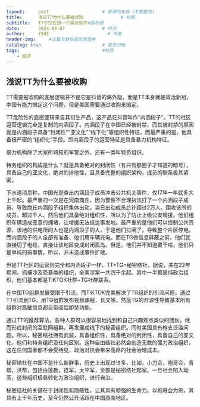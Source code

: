 ```yaml
---
layout:     post                    # 使用的布局（不需要改）
title:      浅说TT为什么要被收购              # 标题 
subtitle:   TT不仅仅是一个娱乐软件#副标题
date:       2024-04-07              # 时间
author:     YSHI                      # 作者
header-img:     #这篇文章标题背景图片
catalog: true                       # 是否归档
tags:                               #标签
    - 经济
---
```


## 浅说TT为什么要被收购


TT需要被收购的底层逻辑并不是它是抖音的海外版，而是TT本身就是政治新冠，中国有能力搞定这个问题，但是美国需要通过收购来搞定。

TT危险性的底层逻辑来自其衍生产品，这产品在抖音叫作“内涵段子”。TT的社区运营逻辑完全是复制的内涵段子。内涵段子在中国已经被封禁，而其被封禁的原因就是内涵段子具备“封闭性”“亚文化”“线下化”等组织性特征，而最严重的是，他具备极严密的“组织化”手段。即内涵段子的运营特征是具备暴力机构特征。

暴力机构除了大家所熟知的军警之外，还有一类叫特务组织。

特务组织的构成是什么？就是具备绝对的封闭性（有只有那圈子才知道的暗号），具备自己的亚文化，绝对的排他性，且具备完整的组织架构，成员的联系极其紧密。

下水道消息称，中国光是查出内涵段子成员冲击公共机关事件，仅17年一年就多大上千起。最严重的一次是在河南商丘，因为警察不合理执法打了一个内涵段子成员，导致商丘内涵段子组织集体出动，当日出动成员总计超过2万人。围攻该所的成员，超过千人。然后他们具备绝对组织性，所以为了防止上级公安增援。他们组织车辆造成恶意的拥堵，让增援无法抵达事发地。最严重的是他们可以控制公共资源，该地的供电所的人也是内涵段子的人，于是他们拉闸了，导致整个片区停电。而内涵段子的人全部有准备，他们用车辆充电。而在TG做信息屏蔽之前，他们就直接切了电缆，直接让该地区变成封闭孤岛。但是，他们并不知道要干啥，他们只是单纯的搞事情。所以，并未造成事件扩散。

但是TT社区的运营则完全和内涵段子一样，TT+TG=秘密结社。据说，美在22年期间，抓捕涉及恐暴类的组织，全美涉案一共四千余起。其中一半都是纯政治组织，他们基本都是TIKTOK社群+TG社群联系。

在中国TG组群发展受限于引流，而TIKTOK完美解决了TG组织的引流问题。通过TT引流到TG，用TG组群发布视频课程，长文等。然后TG的开源性导致基本所有组群对高敏信息都自带阅后即焚功能。

通过TT的推荐算法，各种人群可以很容易地找到和自己兴趣观点类似的团伙，继而形成封闭的互联网组群，再发展成线下的秘密组织。同时美国具有枪支泛滥问题。所以，秘密结社拥有武装，具备组织性，具备绝对的封闭性，具备自己的亚文化，他们和特务组织没任何区别。这种自由结社必然会创造无数的强力政治组织，这在任何国家都不会受待见，政治对抗会带来高昂的社会治理成本。

秘密结社在中国不是什么新鲜事，历史上出现过许多，比如，小刀会，袍哥会，青帮，洪帮，包括白莲教，捻军，太平军，全部是秘密结社起家。一旦社会陷入动荡，这些组织极易转化为政治组织，进行自治。

秘密结社的关键在于封闭性和隐蔽性，让其具有顽强的生命力。以袍哥会为例，其具有上千年历史，至今仍然公开活跃在中国西南地区。
